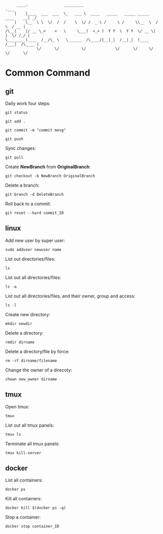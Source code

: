 
```
     ____.                _________                                           .___
    |    |____  ___  ___  \_   ___ \  ____   _____   _____ _____    ____    __| _/
    |    \__  \ \  \/  /  /    \  \/ /  _ \ /     \ /     \\__  \  /    \  / __ | 
/\__|    |/ __ \_>    <   \     \___(  <_> )  Y Y  \  Y Y  \/ __ \|   |  \/ /_/ | 
\________(____  /__/\_ \   \______  /\____/|__|_|  /__|_|  (____  /___|  /\____ | 
              \/      \/          \/             \/      \/     \/     \/      \/ 
```

# Common Command

## git
Daily work four steps:
```
git status
```
```
git add .
```
```
git commit -m "commit mesg"
```
```
git push
```

Sync changes:
```
git pull
```

Create **NewBranch** from **OriginalBranch**:
```
git checkout -b NewBranch OriginalBranch
```

Delete a branch:
```
git branch -d DeleteBranch
```

Roll back to a commit:
```
git reset --hard commit_ID
```

## linux
Add new user by super user:
```
sudo adduser newuser name
```

List out directories/files:
```
ls
```

List out all directories/files:
```
ls -a
```

List out all directories/files, and their owner, group and access:
```
ls -l
```

Create new directory:
```
mkdir newdir
```

Delete a directory:
```
rmdir dirname
```

Delete a directory/file by force:
```
rm -rf dirname/filename
```

Change the owner of a direcoty:
```
chown new_owner dirname
```
 
## tmux
Open tmux:
```
tmux
```

List out all tmux panels:
```
tmux ls
```

Terminate all tmux panels:
```
tmux kill-server
```

## docker
List all containers:
```
docker ps
```

Kill all containers:
```
docker kill $(docker ps -q)
```

Stop a container:
```
docker stop container_ID
```
